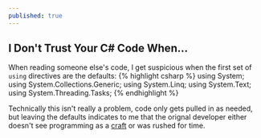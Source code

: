 ```yaml
---
published: true
---
```


## I Don't Trust Your C# Code When...

When reading someone else's code, I get suspicious when the first set of `using` directives are the defaults:
{% highlight csharp %}
using System;
using System.Collections.Generic;
using System.Linq;
using System.Text;
using System.Threading.Tasks;
{% endhighlight %}

Technically this isn't really a problem, code only gets pulled in as needed, but leaving the defaults indicates to me that the orignal developer either doesn't see programming as a [craft](http://manifesto.softwarecraftsmanship.org/) or was rushed for time.